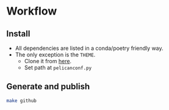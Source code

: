 # Workflow

## Install

- All dependencies are listed in a conda/poetry friendly way.
- The only exception is the `THEME`.
    - Clone it from [here](https://github.com/getpelican/pelican-themes).
    - Set path at `pelicanconf.py`

## Generate and publish

```sh
make github
```